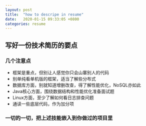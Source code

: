 ```yaml
---
layout: post
title:  "how to descripe in resume"
date:   2020-01-15 09:33:05 +0800
categories: resume
---
```


## 写好一份技术简历的要点

### 几个注意点
* 框架是重点，但别让人感觉你只会山寨别人的代码
* 别单纯看单机版的框架，适当了解些分布式
* 数据库方面，别就知道增删改查，得了解性能优化，NoSQL亦如此
* Java核心方面，围绕数据结构和性能优化准备面试题
* Linux方面，至少了解如何看日志排查问题
* 通读一些底层代码，作为加分项

### 一切的一切，把上述技能嵌入到你做过的项目里
